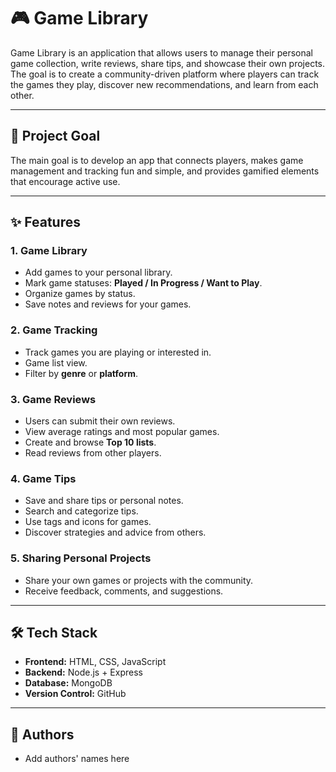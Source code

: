 # 🎮 Game Library

Game Library is an application that allows users to manage their personal game collection, write reviews, share tips, and showcase their own projects. The goal is to create a community-driven platform where players can track the games they play, discover new recommendations, and learn from each other.

---

## 🚀 Project Goal

The main goal is to develop an app that connects players, makes game management and tracking fun and simple, and provides gamified elements that encourage active use.

---

## ✨ Features

### 1. Game Library
- Add games to your personal library.
- Mark game statuses: **Played / In Progress / Want to Play**.
- Organize games by status.
- Save notes and reviews for your games.

### 2. Game Tracking
- Track games you are playing or interested in.
- Game list view.
- Filter by **genre** or **platform**.

### 3. Game Reviews
- Users can submit their own reviews.
- View average ratings and most popular games.
- Create and browse **Top 10 lists**.
- Read reviews from other players.

### 4. Game Tips
- Save and share tips or personal notes.
- Search and categorize tips.
- Use tags and icons for games.
- Discover strategies and advice from others.

### 5. Sharing Personal Projects
- Share your own games or projects with the community.
- Receive feedback, comments, and suggestions.

---

## 🛠️ Tech Stack

- **Frontend:** HTML, CSS, JavaScript  
- **Backend:** Node.js + Express  
- **Database:** MongoDB  
- **Version Control:** GitHub  

---

## 📌 Authors

- Add authors' names here
